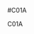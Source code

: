<!--- PrjInfo ---> <!--- Please remove this line after manually editing --->
<!--- 00a56be08b96043df9e37d6aff7b6990 --->
<!--- Created:20170111-16:38: ---> 
<!--- Author:Mlab: ---> 
<!--- AuthorEmail:mlab@mlab.cz: ---> 
<!--- Tags:imported: ---> 
<!--- Ust:http://www.ust.cz/shop/product_info.php?cPath=22_33&products_id=182&osCsid=72a000ed372756641391f6225577bd1b: ---> 
<!--- Name:C01A: --->
#C01A 
<!--- LongName --->

<!--- ELongName ---> 

<!--- Lead --->
C01A
<!--- ELead ---> 


​
​
<!--- Description --->
<!--- EDescription --->
<!--- Content --->
<!--- EContent --->
            